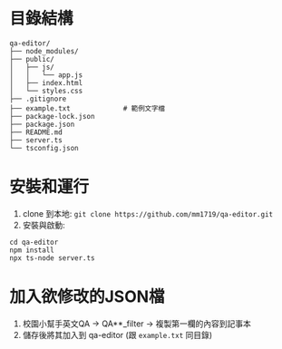 # 目錄結構
```plaintext
qa-editor/
├── node_modules/
├── public/
│   ├── js/
│   │   └── app.js
│   ├── index.html
│   └── styles.css
├── .gitignore
├── example.txt             # 範例文字檔
├── package-lock.json
├── package.json
├── README.md
├── server.ts
└── tsconfig.json
```

# 安裝和運行
1. clone 到本地:
```git clone https://github.com/mm1719/qa-editor.git```
2. 安裝與啟動:
```
cd qa-editor
npm install
npx ts-node server.ts
```

# 加入欲修改的JSON檔
1. 校園小幫手英文QA -> QA**_filter -> 複製第一欄的內容到記事本
2. 儲存後將其加入到 qa-editor (跟 `example.txt` 同目錄)